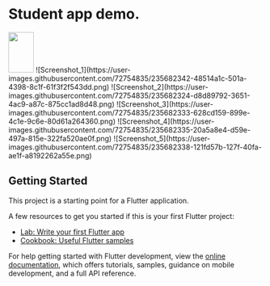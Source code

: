 # Student app demo.

<img src="https://user-images.githubusercontent.com/72754835/235682342-48514a1c-501a-4398-8c1f-61f3f2f543dd.png" width="50" height="80">
![Screenshot_1](https://user-images.githubusercontent.com/72754835/235682342-48514a1c-501a-4398-8c1f-61f3f2f543dd.png)
![Screenshot_2](https://user-images.githubusercontent.com/72754835/235682324-d8d89792-3651-4ac9-a87c-875cc1ad8d48.png)
![Screenshot_3](https://user-images.githubusercontent.com/72754835/235682333-628cd159-899e-4c1e-9c6e-80d61a264360.png)
![Screenshot_4](https://user-images.githubusercontent.com/72754835/235682335-20a5a8e4-d59e-497a-815e-322fa520ae0f.png)
![Screenshot_5](https://user-images.githubusercontent.com/72754835/235682338-121fd57b-127f-40fa-ae1f-a8192262a55e.png)

## Getting Started

This project is a starting point for a Flutter application.

A few resources to get you started if this is your first Flutter project:

- [Lab: Write your first Flutter app](https://docs.flutter.dev/get-started/codelab)
- [Cookbook: Useful Flutter samples](https://docs.flutter.dev/cookbook)

For help getting started with Flutter development, view the
[online documentation](https://docs.flutter.dev/), which offers tutorials,
samples, guidance on mobile development, and a full API reference.
